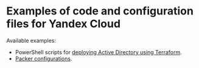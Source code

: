 # Examples of code and configuration files for Yandex Cloud

Available examples:

* PowerShell scripts for [deploying Active Directory using Terraform](/active-directory/). 
* [Packer configurations](/jenkins-packer/).

